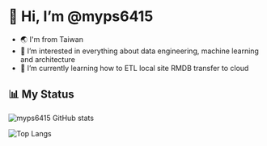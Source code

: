 # 👋 Hi, I’m @myps6415
- 🌏 I'm from Taiwan
- 👀 I’m interested in everything about data engineering, machine learning and architecture
- 🌱 I’m currently learning how to ETL local site RMDB transfer to cloud

## 📊 My Status
![myps6415 GitHub stats](https://github-readme-stats.vercel.app/api?username=myps6415&count_private=true&show_icons=true&theme=radical)

![Top Langs](https://github-readme-stats.vercel.app/api/top-langs/?username=myps6415&show_icons=true&theme=radical)